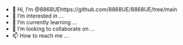 - 👋 Hi, I’m @8868UEhttps://github.com/8868UE/8868UE/tree/main
- 👀 I’m interested in ...
- 🌱 I’m currently learning ...
- 💞️ I’m looking to collaborate on ...
- 📫 How to reach me ...

<!---
8868UE/8868UE is a ✨ special ✨ repository because its `README.md` (this file) appears on your GitHub profile.
You can click the Preview link to take a look at your changes.
--->

